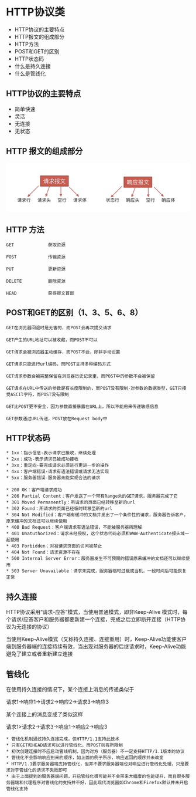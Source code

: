 # HTTP协议类

* HTTP协议的主要特点
* HTTP报文的组成部分
* HTTP方法
* POST和GET的区别
* HTTP状态码
* 什么是持久连接
* 什么是管线化

## HTTP协议的主要特点
* 简单快速
* 灵活
* 无连接
* 无状态

## HTTP 报文的组成部分
<img src="../screenshots/面试-HTTP协议类-报文.png"/>

## HTTP 方法
```
GET             获取资源

POST            传输资源

PUT             更新资源

DELETE          删除资源

HEAD            获得报文首部
```

## POST和GET的区别（1、3、5、6、8）
```
GET在浏览器回退时是无害的，而POST会再次提交请求

GET产生的URL地址可以被收藏，而POST不可以

GET请求会被浏览器主动缓存，而POST不会，除非手动设置

GET请求只能进行url编码，而POST支持多种编码方式

GET请求参数会被完整保留在浏览器历史记录里，而POST中的参数不会被保留

GET请求在URL中传送的参数是有长度限制的，而POST没有限制·对参数的数据类型，GET只接受ASCIl字符，而POST没有限制

GET比POST更不安全，因为参数直接暴露在URL上，所以不能用来传递敏感信息

GET参数通过URL传递，POST放在Request body中
```

## HTTP状态码
```
* 1xx：指示信息-表示请求已接收，继续处理
* 2xx：成功-表示请求已被成功接收
* 3xx：重定向-要完成请求必须进行更进一步的操作
* 4xx：客户端错误-请求有语法错误或请求无法实现
* 5xx：服务器错误-服务器未能实现合法的请求

* 200 OK：客户端请求成功
* 206 Partial Content：客户发送了一个带有Range头的GET请求，服务器完成了它
* 301 Moved Permanently：所请求的页面已经转移至新的url
* 302 Found：所请求的页面已经临时转移至新的url
* 304 Not Modified：客户端有缓冲的文档并发出了一个条件性的请求，服务器告诉客户，原来缓冲的文档还可以继续使用
* 400 Bad Request：客户端请求有语法错误，不能被服务器所理解
* 401 Unatuthorized：请求未经授权，这个状态代码必须和WWW-Authenticate报头域一起使用
* 403 Forbidden：对被请求页面的访问被禁止
* 404 Not Found：请求资源不存在
* 500 Internal Server Error：服务器发生不可预期的错误原来缓冲的文档还可以继续使用
* 503 Server Unavailable：请求未完成，服务器临时过载或当机，一段时间后可能恢复正常
```

## 持久连接
HTTP协议采用“请求-应答”模式，当使用普通模式，即非Keep-Alive 模式时，每个请求/应答客户和服务器都要新建一个连接，完成之后立即断开连接（HTTP协议为无连接的协议）

当使用Keep-Alive模式（又称持久连接、连接重用）时，Keep-Alive功能使客户端到服务器端的连接持续有效，当出现对服务器的后继请求时，Keep-Alive功能避免了建立或者重新建立连接

## 管线化
在使用持久连接的情况下，某个连接上消息的传递类似于

请求1->响应1->请求2->响应2->请求3->响应3

某个连接上的消息变成了类似这样

请求1>请求2->请求3->响应1->响应2->响应3
```
* 管线化机制通过持久连接完成，仅HTTP/1.1支持此技术
* 只有GET和HEAD请求可以进行管线化，而POST则有所限制
* 初次创建连接时不应启动管线机制，因为对方（服务器）不一定支持HTTP/1.1版本的协议
* 管线化不会影响响应到来的顺序，如上面的例子所示，响应返回的顺序并未改变
* HTTP/1.1要求服务器端支持管线化，但并不要求服务器端也对响应进行管线化处理，只是要求对于管线化的请求不失败即可
* 由于上面提到的服务器端问题，开启管线化很可能并不会带来大幅度的性能提升，而且很多服务器端和代理程序对管线化的支持并不好，因此现代浏览器如Chrome和Firefox默认并未开启管线化支持
```